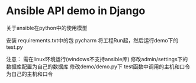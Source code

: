 # Ansible API demo in Django
关于ansible在python中的使用模型

安装 requirements.txt中的包
pycharm 将工程Run起，然后运行demo下的test.py

注意：
需在linux环境运行(windows不支持ansible库)
修改admin/settings下的数据库配置为自己的数据库
修改demo/demo.py下 test函数中调用的主机和口令为自己的主机和口令

